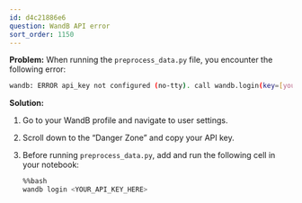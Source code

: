 ```yaml
---
id: d4c21886e6
question: WandB API error
sort_order: 1150
---
```


**Problem:** When running the `preprocess_data.py` file, you encounter the following error:

```bash
wandb: ERROR api_key not configured (no-tty). call wandb.login(key=[your_api_key])
```

**Solution:**

1. Go to your WandB profile and navigate to user settings.
2. Scroll down to the “Danger Zone” and copy your API key.
3. Before running `preprocess_data.py`, add and run the following cell in your notebook:

   ```bash
   %%bash
   wandb login <YOUR_API_KEY_HERE>
   ```